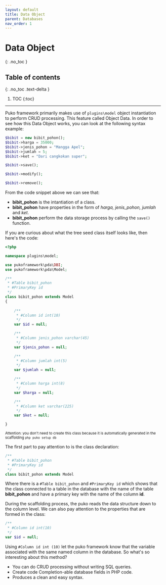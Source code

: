 ```yaml
---
layout: default
title: Data Object
parent: Databases
nav_order: 1
---
```


# Data Object
{: .no_toc }

## Table of contents
{: .no_toc .text-delta }

1. TOC
{:toc}

---


Puko framework primarily makes use of `plugins\model` object instantiation to perform CRUD processing.
This feature called Object Data. 
In order to see how this Data Object works, you can look at the following syntax example:

```php
$bibit = new bibit_pohon();
$bibit->harga = 35000;
$bibit->jenis_pohon = "Mangga Apel";
$bibit->jumlah = 5;
$bibit->ket = "Dari cangkokan super";

$bibit->save();
```

```php
$bibit->modify();
```

```php
$bibit->remove();
```

From the code snippet above we can see that:
* **bibit_pohon** is the intantiation of a class.
* **bibit_pohon** have properties in the form of _harga, jenis_pohon, jumlah_ and _ket_.
* **bibit_pohon** perform the data storage process by calling the `save()` function.

If you are curious about what the tree seed class itself looks like, then here's the code:

```php
<?php

namespace plugins\model;

use pukoframework\pda\DBI;
use pukoframework\pda\Model;

/**
 * #Table bibit_pohon
 * #PrimaryKey id
 */
class bibit_pohon extends Model
{
    
    /**
     * #Column id int(10)
     */
    var $id = null;

    /**
     * #Column jenis_pohon varchar(45)
     */
    var $jenis_pohon = null;

    /**
     * #Column jumlah int(5)
     */
    var $jumlah = null;

    /**
     * #Column harga int(8)
     */
    var $harga = null;

    /**
     * #Column ket varchar(225)
     */
    var $ket = null;

}
```

<small>Attention: you don't need to create this class because it is automatically generated in the scaffolding `php puko setup db`</small>

The first part to pay attention to is the class declaration:

```php
/**
 * #Table bibit_pohon
 * #PrimaryKey id
 */
class bibit_pohon extends Model
```

Where there is a `#Table bibit_pohon` and `#PrimaryKey id` which shows that the class connected to a table in the database
with the name of the table **bibit_pohon** and have a primary key with the name of the column **id**. 

During the scaffolding process, the puko reads the data structure down to the column level.
We can also pay attention to the properties that are formed in the class:

```php
/**
 * #Column id int(10)
 */
var $id = null;
```

Using `#Column id int (10)` let the puko framework know that the variable associated with the same named column in the database.
So what's so interesting about this method?

* You can do CRUD processing without writing SQL queries.
* Create code Completion-able database fields in PHP code.
* Produces a clean and easy syntax.